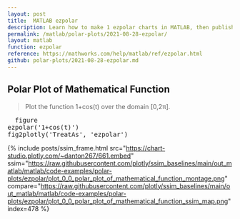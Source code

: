 ```yaml
---
layout: post
title:  MATLAB ezpolar
description: Learn how to make 1 ezpolar charts in MATLAB, then publish them to the Web with Plotly.
permalink: /matlab/polar-plots/2021-08-28-ezpolar/
layout: matlab
function: ezpolar
reference: https://mathworks.com/help/matlab/ref/ezpolar.html
github: polar-plots/2021-08-28-ezpolar.md
---
```


## Polar Plot of Mathematical Function

> Plot the function 1+cos(t) over the domain [0,2π].

<pre class="mcode">
  figure
ezpolar('1+cos(t)')
fig2plotly('TreatAs', 'ezpolar')
</pre>

{% include posts/ssim_frame.html 
  src="https://chart-studio.plotly.com/~danton267/661.embed" 
  ssim="https://raw.githubusercontent.com/plotly/ssim_baselines/main/out_matlab/matlab/code-examples/polar-plots/ezpolar/plot_0_0_polar_plot_of_mathematical_function_montage.png" 
  compare="https://raw.githubusercontent.com/plotly/ssim_baselines/main/out_matlab/matlab/code-examples/polar-plots/ezpolar/plot_0_0_polar_plot_of_mathematical_function_ssim_map.png" 
  index=478
%}



<!--------------------- EXAMPLE BREAK ------------------------->

